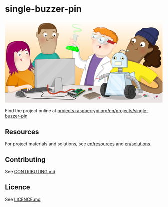 # single-buzzer-pin

![single-buzzer-pin](banner.png)

Find the project online at [projects.raspberrypi.org/en/projects/single-buzzer-pin](https://projects.raspberrypi.org/en/projects/single-buzzer-pin)

## Resources
For project materials and solutions, see [en/resources](https://github.com/raspberrypilearning/single-buzzer-pin/tree/master/en/resources) and [en/solutions](https://github.com/raspberrypilearning/single-buzzer-pin/tree/master/en/solutions).

## Contributing
See [CONTRIBUTING.md](CONTRIBUTING.md)

## Licence
 See [LICENCE.md](LICENCE.md)